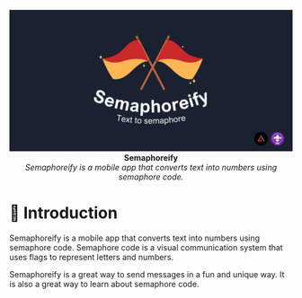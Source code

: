 
<p align="center">
  <img src="https://github.com/Dappy-Net/Semaphoreify/blob/main/static/Text%20to%20semaphore.png"> <br>
  <b>Semaphoreify</b> <br>
  <i>Semaphoreify is a mobile app that converts text into numbers using semaphore code.</i>
</p>

# 🚩 Introduction

<p>Semaphoreify is a mobile app that converts text into numbers using semaphore code.
Semaphore code is a visual communication system that uses flags to represent letters and numbers. </p>
Semaphoreify is a great way to send messages in a fun and unique way. It is also a great way to learn about semaphore code.</p>
